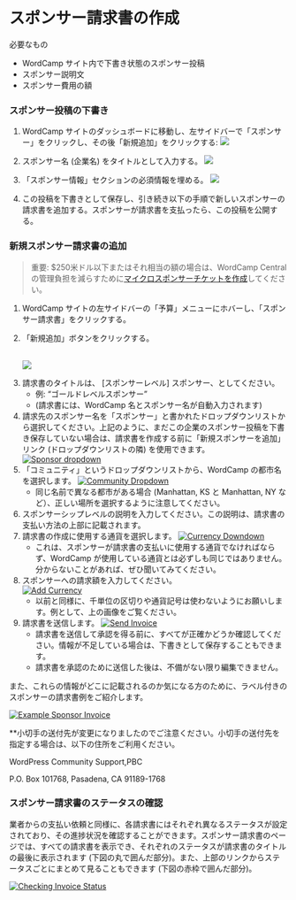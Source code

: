 <!--
# Creating Sponsor Invoices
-->
# スポンサー請求書の作成

<!--
What You’ll Need
-->
必要なもの

<!--
*   Sponsor post set as draft on your WordCamp site
*   Description of the sponsorship
*   Amount of sponsorship
-->
* WordCamp サイト内で下書き状態のスポンサー投稿
* スポンサー説明文
* スポンサー費用の額

<!--
### Draft Sponsor Post
-->
### スポンサー投稿の下書き

<!--
1.  Go to your WordCamp’s dashboard and find “Sponsors” in the left sidebar, then click “Add New”:  
-->
1. WordCamp サイトのダッシュボードに移動し、左サイドバーで「スポンサー」をクリックし、その後「新規追加」をクリックする:
    [![](https://make.wordpress.org/community/files/2016/02/add-sponsor-300x137.png)](https://make.wordpress.org/community/files/2016/02/add-sponsor.png)
<!--
2.  Add the Sponsor’s name (i.e., Company Name) as the Title.
-->
2. スポンサー名 (企業名) をタイトルとして入力する。
    [![](https://make.wordpress.org/community/files/2016/02/sponsor-name-300x90.png)](https://make.wordpress.org/community/files/2016/02/sponsor-name.png)
<!--
3.  Fill out all the required information in the “Sponsor Info” section.
-->
3. 「スポンサー情報」セクションの必須情報を埋める。
    [![](https://make.wordpress.org/community/files/2016/02/sponsor-info-289x300.png)](https://make.wordpress.org/community/files/2016/02/sponsor-info.png)
<!--
4.  Save this post as a Draft then continue to add a new sponsor invoice as detailed below. Note that once the sponsor has paid the invoice, you will set this post to Published. 🙂
-->
4.  この投稿を下書きとして保存し、引き続き以下の手順で新しいスポンサーの請求書を追加する。スポンサーが請求書を支払ったら、この投稿を公開する。

<!--
### Add New Sponsor Invoice
-->
### 新規スポンサー請求書の追加

<!--
> Important! For amounts under $250 USD or equivalent, please [create a microsponsor ticket](https://make.wordpress.org/community/handbook/wordcamp-organizer/first-steps/web-presence/using-camptix-event-ticketing-plugin/#creating-tickets) instead, to reduce our administrative burden. Thanks!
-->
> 重要: $250米ドル以下またはそれ相当の額の場合は、WordCamp Central の管理負担を減らすために[マイクロスポンサーチケットを作成](https://make.wordpress.org/community/handbook/wordcamp-organizer/first-steps/web-presence/using-camptix-event-ticketing-plugin/#creating-tickets)してください。

<!--
1.  Locate the Budget menu on the left side of your WordCamp site, then select Sponsor Invoices.
2.  Click “Add New” button:  
-->
1. WordCamp サイトの左サイドバーの「予算」メニューにホバーし、「スポンサー請求書」をクリックする。
2. 「新規追加」ボタンをクリックする。

    [  
    ](https://make.wordpress.org/community/files/2016/02/3Sponsor-Invoices-%E2%80%B9-WordCamp-Testing-2014-%E2%80%94-WordPress.png)[![](https://make.wordpress.org/community/files/2016/02/Screen-Shot-2017-06-15-at-13.07.41-300x97.png)](https://make.wordpress.org/community/files/2016/02/Screen-Shot-2017-06-15-at-13.07.41.png)
<!--
3.  Enter the title of your Invoice as \[Sponsor Level\] Sponsorship
    *   Example “Gold Level Sponsorship”
    *   (The name of your WordCamp and the sponsor will auto-populate on the invoice.)
4.  Select the name of the sponsor you’re invoicing in the dropdown list labeled “Sponsor”. If you have not yet saved to draft a Sponsor post for this company as detailed above, you can use the “Add New Sponsor” link (next to the drop-down list) before creating the invoice.[![Sponsor dropdown](https://make.wordpress.org/community/files/2016/02/Sponsor-dropdown-300x213.png)](https://make.wordpress.org/community/files/2016/02/Sponsor-dropdown.png)
5.  Select the name of your WordCamp’s city in the dropdown list labeled “Community”  
    [![Community Dropdown](https://make.wordpress.org/community/files/2016/02/5Untitled-300x293.png)](https://make.wordpress.org/community/files/2016/02/5Untitled.png)
    *   Take care to select the correct location if you share a name with a different city (Manhattan, KS vs Manhattan, NY; Lancaster, PA vs Lancaster, UK; etc).
6.  Enter the description of the Sponsorship level — this will appear on your invoice above the payment instructions.
7.  Select currency that the invoice should be created in.  
    [![Currency Downdown](https://make.wordpress.org/community/files/2016/02/6Untitled-300x239.png)](https://make.wordpress.org/community/files/2016/02/6Untitled.png)
    *   This should be the currency the sponsor will be using to pay the invoice and won’t necessarily be the same as the currency your WordCamp is using. If you aren’t sure, definitely ask!
8.  Enter amount we should invoice to the sponsor.  
    [![Add Currency](https://make.wordpress.org/community/files/2016/02/7Add-Currency-300x119.png)](https://make.wordpress.org/community/files/2016/02/7Add-Currency.png)
    *   Just like before, we ask for no thousands separators or currency symbols. See the image above for an example.
9.  Send Invoice  
    [![Send Invoice](https://make.wordpress.org/community/files/2016/02/8Edit-Invoice-%E2%80%B9-WordCamp-Testing-2014-%E2%80%94-WordPress.png)](https://make.wordpress.org/community/files/2016/02/8Edit-Invoice-%E2%80%B9-WordCamp-Testing-2014-%E2%80%94-WordPress.png)
    *   Make sure everything is correct before you send the invoice for approval. You can also save it as a draft if you are missing information.
    *   Once you’ve sent the invoice for approval, it cannot be edited unless it’s marked incomplete.
-->
3. 請求書のタイトルは、 \[スポンサーレベル\] スポンサー、としてください。
    *   例: “ゴールドレベルスポンサー”
    *   (請求書には、WordCamp 名とスポンサー名が自動入力されます)
4.  請求先のスポンサー名を「スポンサー」と書かれたドロップダウンリストから選択してください。上記のように、まだこの企業のスポンサー投稿を下書き保存していない場合は、請求書を作成する前に「新規スポンサーを追加」リンク (ドロップダウンリストの隣) を使用できます。[![Sponsor dropdown](https://make.wordpress.org/community/files/2016/02/Sponsor-dropdown-300x213.png)](https://make.wordpress.org/community/files/2016/02/Sponsor-dropdown.png)
5.  「コミュニティ」というドロップダウンリストから、WordCamp の都市名を選択します。 
    [![Community Dropdown](https://make.wordpress.org/community/files/2016/02/5Untitled-300x293.png)](https://make.wordpress.org/community/files/2016/02/5Untitled.png)
    *   同じ名前で異なる都市がある場合 (Manhattan, KS と Manhattan, NY など）、正しい場所を選択するように注意してください。
6.  スポンサーシップレベルの説明を入力してください。この説明は、請求書の支払い方法の上部に記載されます。
7.  請求書の作成に使用する通貨を選択します。 
    [![Currency Downdown](https://make.wordpress.org/community/files/2016/02/6Untitled-300x239.png)](https://make.wordpress.org/community/files/2016/02/6Untitled.png)
    *   これは、スポンサーが請求書の支払いに使用する通貨でなければならず、WordCamp が使用している通貨とは必ずしも同じではありません。分からないことがあれば、ぜひ聞いてみてください。
8.  スポンサーへの請求額を入力してください。  
    [![Add Currency](https://make.wordpress.org/community/files/2016/02/7Add-Currency-300x119.png)](https://make.wordpress.org/community/files/2016/02/7Add-Currency.png)
    *   以前と同様に、千単位の区切りや通貨記号は使わないようにお願いします。例として、上の画像をご覧ください。
9.  請求書を送信します。
    [![Send Invoice](https://make.wordpress.org/community/files/2016/02/8Edit-Invoice-%E2%80%B9-WordCamp-Testing-2014-%E2%80%94-WordPress.png)](https://make.wordpress.org/community/files/2016/02/8Edit-Invoice-%E2%80%B9-WordCamp-Testing-2014-%E2%80%94-WordPress.png)
    * 請求書を送信して承認を得る前に、すべてが正確かどうか確認してください。情報が不足している場合は、下書きとして保存することもできます。
    * 請求書を承認のために送信した後は、不備がない限り編集できません。

<!--
And in case you’re wondering where all these pieces of information go, we’ve included an Example Sponsor invoice complete with labels. 🙂
-->
また、これらの情報がどこに記載されるのか気になる方のために、ラベル付きのスポンサーの請求書例をご紹介します。

[![Example Sponsor Invoice](https://make.wordpress.org/community/files/2016/02/Example-Sponsor-Invoice.png)](https://make.wordpress.org/community/files/2016/02/Example-Sponsor-Invoice.png)

<!--
**Please note the address where checks should be sent has been changed.  Please use the below address if specifying where checks should be sent.**
-->
**小切手の送付先が変更になりましたのでご注意ください。小切手の送付先を指定する場合は、以下の住所をご利用ください。


WordPress Community Support,PBC

P.O. Box 101768, Pasadena, CA 91189-1768

<!--
### Checking Sponsor Invoice Status

Just like with the vendor payment requests, each invoice will have a different status that will help you track its progress. From the Sponsor Invoice page, you’ll be able to see all the invoices together with their individual statuses shown at the end of the invoice title (circled on the image below). You can also see invoices grouped by status using the links at the top (shown in a red box on the image below).
-->
### スポンサー請求書のステータスの確認

業者からの支払い依頼と同様に、各請求書にはそれぞれ異なるステータスが設定されており、その進捗状況を確認することができます。スポンサー請求書のページでは、すべての請求書を表示でき、それぞれのステータスが請求書のタイトルの最後に表示されます (下図の丸で囲んだ部分)。また、上部のリンクからステータスごとにまとめて見ることもできます (下図の赤枠で囲んだ部分)。

[![Checking Invoice Status](https://make.wordpress.org/community/files/2016/02/9Sponsor-Invoices-%E2%80%B9-WordCamp-Testing-2014-%E2%80%94-WordPress-300x126.png)](https://make.wordpress.org/community/files/2016/02/9Sponsor-Invoices-%E2%80%B9-WordCamp-Testing-2014-%E2%80%94-WordPress.png)

<!--
*   [To-do](# "To-do")
-->
